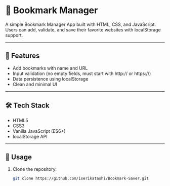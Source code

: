 # 📌 Bookmark Manager

A simple Bookmark Manager App built with HTML, CSS, and JavaScript.  
Users can add, validate, and save their favorite websites with localStorage support.

---

## 🚀 Features
- Add bookmarks with name and URL
- Input validation (no empty fields, must start with http:// or https://)
- Data persistence using localStorage
- Clean and minimal UI

---

## 🛠️ Tech Stack
- HTML5  
- CSS3  
- Vanilla JavaScript (ES6+)  
- localStorage API  

---

## 🔧 Usage
1. Clone the repository:
   ```bash
   git clone https://github.com/iserikatashi/Bookmark-Saver.git
